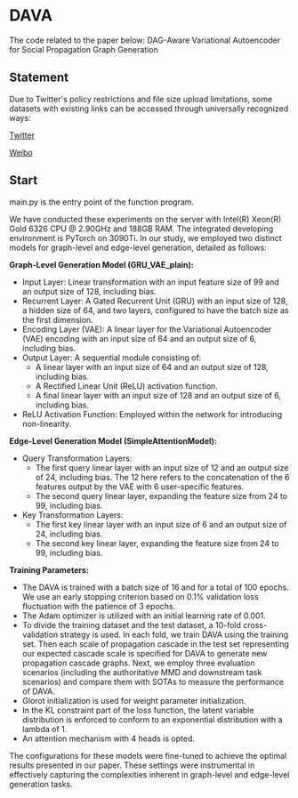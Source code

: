 # DAVA

The code related to the paper below: DAG-Aware Variational Autoencoder for Social Propagation Graph Generation

## Statement
Due to Twitter's policy restrictions and file size upload limitations, some datasets with existing links can be accessed through universally recognized ways:

[Twitter](https://www.dropbox.com/s/7ewzdrbelpmrnxu/rumdetect2017.zip)

[Weibo](https://www.dropbox.com/s/46r50ctrfa0ur1o/rumdect.zip?dl=0)

## Start

main.py is the entry point of the function program.


We have conducted these experiments on the server with Intel(R) Xeon(R) Gold 6326 CPU @ 2.90GHz and 188GB RAM. The integrated developing environment is PyTorch on 3090Ti.
In our study, we employed two distinct models for graph-level and edge-level generation, detailed as follows:

**Graph-Level Generation Model (GRU_VAE_plain):**
- Input Layer: Linear transformation with an input feature size of 99 and an output size of 128, including bias.
- Recurrent Layer: A Gated Recurrent Unit (GRU) with an input size of 128, a hidden size of 64, and two layers, configured to have the batch size as the first dimension.
- Encoding Layer (VAE): A linear layer for the Variational Autoencoder (VAE) encoding with an input size of 64 and an output size of 6, including bias.
- Output Layer: A sequential module consisting of:
  - A linear layer with an input size of 64 and an output size of 128, including bias.
  - A Rectified Linear Unit (ReLU) activation function.
  - A final linear layer with an input size of 128 and an output size of 6, including bias.
- ReLU Activation Function: Employed within the network for introducing non-linearity.

**Edge-Level Generation Model (SimpleAttentionModel):**
- Query Transformation Layers:
  - The first query linear layer with an input size of 12 and an output size of 24, including bias. The 12 here refers to the concatenation of the 6 features output by the VAE with 6 user-specific features.
  - The second query linear layer, expanding the feature size from 24 to 99, including bias.
- Key Transformation Layers:
  - The first key linear layer with an input size of 6 and an output size of 24, including bias.
  - The second key linear layer, expanding the feature size from 24 to 99, including bias.

**Training Parameters:**
- The DAVA is trained with a batch size of 16 and for a total of 100 epochs. We use an early stopping criterion based on 0.1% validation loss fluctuation with the patience of 3 epochs.
- The Adam optimizer is utilized with an initial learning rate of 0.001.
- To divide the training dataset and the test dataset, a 10-fold cross-validation strategy is used. In each fold, we train DAVA using the training set. Then each scale of propagation cascade in the test set representing our expected cascade scale is specified for DAVA to generate new propagation cascade graphs. Next, we employ three evaluation scenarios (including the authoritative MMD and downstream task scenarios) and compare them with SOTAs to measure the performance of DAVA. 
- Glorot initialization is used for weight parameter initialization.
- In the KL constraint part of the loss function, the latent variable distribution is enforced to conform to an exponential distribution with a lambda of 1.
- An attention mechanism with 4 heads is opted.

The configurations for these models were fine-tuned to achieve the optimal results presented in our paper. These settings were instrumental in effectively capturing the complexities inherent in graph-level and edge-level generation tasks.
